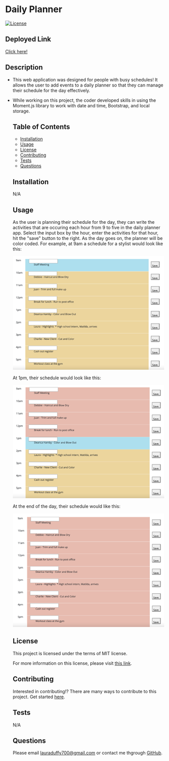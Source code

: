 
  # Daily Planner 

  [![License](https://img.shields.io/badge/License-MIT-yellow.svg)](https://opensource.org/licenses/MIT)
  
  ## Deployed Link
  
  [Click here!](https://duffylaura.github.io/daily-planner/)
  
  ## Description 

* This web application was designed for people with busy schedules! It allows the user to add events to a daily planner so that they can manage their schedule for the day effectively.
* While working on this project, the coder developed skills in using the Moment.js library to work with date and time, Bootstrap, and local storage. 
    
  ## Table of Contents
  - [Installation](#installation)
  - [Usage](#usage)
  - [License](#license)
  - [Contributing](#contributing)
  - [Tests](#tests)
  - [Questions](#questions)

  ## Installation

  N/A
    
  ## Usage

  As the user is planning their schedule for the day, they can write the activities that are occuring each hour from 9 to five in the daily planner app. Select the input box by the hour, enter the activities for that hour, hit the "save" button to the right. As the day goes on, the planner will be color coded. For example, at 9am a schedule for a stylist would look like this: 

    ![Schedule at 9am](./Develop/images/one.png)

  At 1pm, their schedule would look like this: 

    ![Schedule at 1pm](./Develop/images/two.png)

  At the end of the day, their schedule would like this: 

    ![Schedule at end of day](./Develop/images/three.png)
    
  ## License

  This project is licensed under the terms of MIT license.

  For more information on this license, please visit [this link](https://opensource.org/licenses/MIT).
   
  ## Contributing 

  Interested in contributing!? There are many ways to contribute to this project. Get started [here](https://github.com/duffylaura/daily-planner).

  ## Tests 

  N/A
    
  ## Questions

  Please email lauraduffy700@gmail.com or contact me thgrough [GitHub](https://github.com/duffylaura/daily-planner).
  
